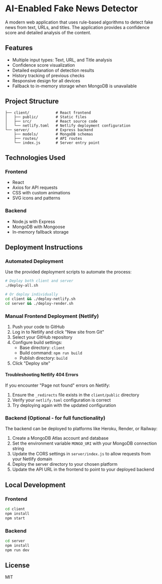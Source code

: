 # AI-Enabled Fake News Detector

A modern web application that uses rule-based algorithms to detect fake news from text, URLs, and titles. The application provides a confidence score and detailed analysis of the content.

## Features

- Multiple input types: Text, URL, and Title analysis
- Confidence score visualization
- Detailed explanation of detection results
- History tracking of previous checks
- Responsive design for all devices
- Fallback to in-memory storage when MongoDB is unavailable

## Project Structure

```
├── client/            # React frontend
│   ├── public/        # Static files
│   ├── src/           # React source code
│   └── netlify.toml   # Netlify deployment configuration
└── server/            # Express backend
    ├── models/        # MongoDB schemas
    ├── routes/        # API routes
    └── index.js       # Server entry point
```

## Technologies Used

### Frontend
- React
- Axios for API requests
- CSS with custom animations
- SVG icons and patterns

### Backend
- Node.js with Express
- MongoDB with Mongoose
- In-memory fallback storage

## Deployment Instructions

### Automated Deployment

Use the provided deployment scripts to automate the process:

```bash
# Deploy both client and server
./deploy-all.sh

# Or deploy individually
cd client && ./deploy-netlify.sh
cd server && ./deploy-render.sh
```

### Manual Frontend Deployment (Netlify)

1. Push your code to GitHub
2. Log in to Netlify and click "New site from Git"
3. Select your GitHub repository
4. Configure build settings:
   - Base directory: `client`
   - Build command: `npm run build`
   - Publish directory: `build`
5. Click "Deploy site"

#### Troubleshooting Netlify 404 Errors

If you encounter "Page not found" errors on Netlify:

1. Ensure the `_redirects` file exists in the `client/public` directory
2. Verify your `netlify.toml` configuration is correct
3. Try deploying again with the updated configuration

### Backend (Optional - for full functionality)

The backend can be deployed to platforms like Heroku, Render, or Railway:

1. Create a MongoDB Atlas account and database
2. Set the environment variable `MONGO_URI` with your MongoDB connection string
3. Update the CORS settings in `server/index.js` to allow requests from your Netlify domain
4. Deploy the server directory to your chosen platform
5. Update the API URL in the frontend to point to your deployed backend

## Local Development

### Frontend
```bash
cd client
npm install
npm start
```

### Backend
```bash
cd server
npm install
npm run dev
```

## License

MIT

